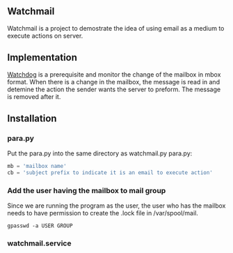## Watchmail

Watchmail is a project to demostrate the idea of using email as a medium to execute actions on server. 

## Implementation

[Watchdog](https://pypi.org/project/watchdog/) is a prerequisite and monitor the change of the mailbox in mbox format. When there is a change in the mailbox, the message is read in and detemine the action the sender wants the server to preform. The message is removed after it.

## Installation 

### para.py
Put the para.py into the same directory as watchmail.py
para.py:
```python
mb = 'mailbox name'
cb = 'subject prefix to indicate it is an email to execute action'
```

### Add the user having the mailbox to mail group
Since we are running the program as the user, the user who has the mailbox needs to have permission to create the .lock file in /var/spool/mail.
```
gpasswd -a USER GROUP
```

### watchmail.service

